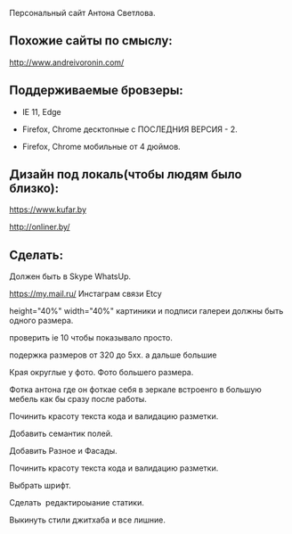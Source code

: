 Персональный сайт Антона Светлова.



Похожие сайты по смыслу:
----
http://www.andreivoronin.com/

Поддерживаемые бровзеры:
----

- IE 11, Edge

- Firefox, Chrome десктопные с ПОСЛЕДНИЯ ВЕРСИЯ - 2.

- Firefox, Chrome мобильные от 4 дюймов.

Дизайн под локаль(чтобы людям было близко):
---
https://www.kufar.by

http://onliner.by/


Сделать:
---

Должен быть в Skype WhatsUp.

https://my.mail.ru/ Инстаграм связи Etcy

height="40%" width="40%"  картиники и подписи галереи должны быть одного размера.

проверить ie 10 чтобы показывало просто. 

подержка размеров от 320 до 5xx. а дальше большие

Края округлые у фото. Фото большего размера.

Фотка антона где он фоткае себя в зеркале встроенго в большую мебель как бы сразу после работы.

Починить красоту текста кода и валидацию разметки. 

Добавить семантик полей.

Добавить Разное и Фасады.

Починить красоту текста кода и валидацию разметки.

Выбрать шрифт. 

Cделать  редактироыание статики. 

Выкинуть стили джитхаба и все лишние. 

